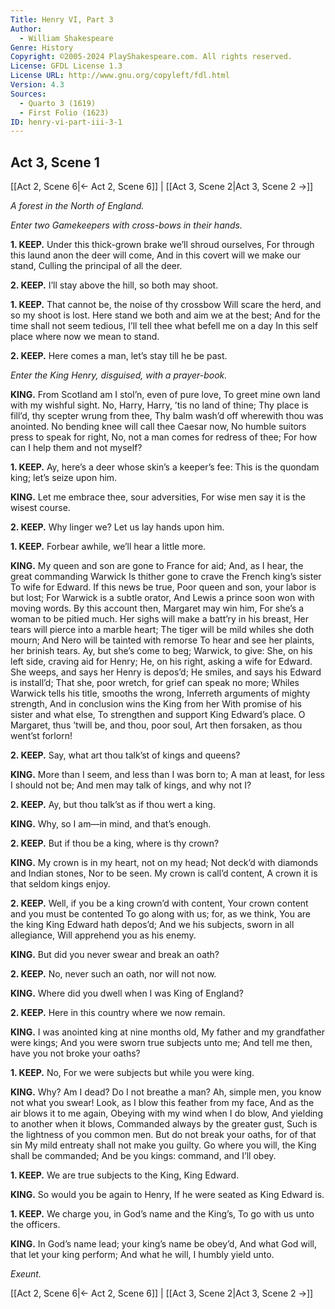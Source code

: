 ```yaml
---
Title: Henry VI, Part 3
Author: 
  - William Shakespeare
Genre: History
Copyright: ©2005-2024 PlayShakespeare.com. All rights reserved.
License: GFDL License 1.3
License URL: http://www.gnu.org/copyleft/fdl.html
Version: 4.3
Sources:
  - Quarto 3 (1619)
  - First Folio (1623)
ID: henry-vi-part-iii-3-1
---
```


## Act 3, Scene 1
[[Act 2, Scene 6|← Act 2, Scene 6]] | [[Act 3, Scene 2|Act 3, Scene 2 →]]

*A forest in the North of England.*

*Enter two Gamekeepers with cross-bows in their hands.*

**1. KEEP.**
Under this thick-grown brake we’ll shroud ourselves,
For through this laund anon the deer will come,
And in this covert will we make our stand,
Culling the principal of all the deer.

**2. KEEP.**
I’ll stay above the hill, so both may shoot.

**1. KEEP.**
That cannot be, the noise of thy crossbow
Will scare the herd, and so my shoot is lost.
Here stand we both and aim we at the best;
And for the time shall not seem tedious,
I’ll tell thee what befell me on a day
In this self place where now we mean to stand.

**2. KEEP.**
Here comes a man, let’s stay till he be past.

*Enter the King Henry, disguised, with a prayer-book.*

**KING.**
From Scotland am I stol’n, even of pure love,
To greet mine own land with my wishful sight.
No, Harry, Harry, ’tis no land of thine;
Thy place is fill’d, thy scepter wrung from thee,
Thy balm wash’d off wherewith thou was anointed.
No bending knee will call thee Caesar now,
No humble suitors press to speak for right,
No, not a man comes for redress of thee;
For how can I help them and not myself?

**1. KEEP.**
Ay, here’s a deer whose skin’s a keeper’s fee:
This is the quondam king; let’s seize upon him.

**KING.**
Let me embrace thee, sour adversities,
For wise men say it is the wisest course.

**2. KEEP.**
Why linger we? Let us lay hands upon him.

**1. KEEP.**
Forbear awhile, we’ll hear a little more.

**KING.**
My queen and son are gone to France for aid;
And, as I hear, the great commanding Warwick
Is thither gone to crave the French king’s sister
To wife for Edward. If this news be true,
Poor queen and son, your labor is but lost;
For Warwick is a subtle orator,
And Lewis a prince soon won with moving words.
By this account then, Margaret may win him,
For she’s a woman to be pitied much.
Her sighs will make a batt’ry in his breast,
Her tears will pierce into a marble heart;
The tiger will be mild whiles she doth mourn;
And Nero will be tainted with remorse
To hear and see her plaints, her brinish tears.
Ay, but she’s come to beg; Warwick, to give:
She, on his left side, craving aid for Henry;
He, on his right, asking a wife for Edward.
She weeps, and says her Henry is depos’d;
He smiles, and says his Edward is install’d;
That she, poor wretch, for grief can speak no more;
Whiles Warwick tells his title, smooths the wrong,
Inferreth arguments of mighty strength,
And in conclusion wins the King from her
With promise of his sister and what else,
To strengthen and support King Edward’s place.
O Margaret, thus ’twill be, and thou, poor soul,
Art then forsaken, as thou went’st forlorn!

**2. KEEP.**
Say, what art thou talk’st of kings and queens?

**KING.**
More than I seem, and less than I was born to;
A man at least, for less I should not be;
And men may talk of kings, and why not I?

**2. KEEP.**
Ay, but thou talk’st as if thou wert a king.

**KING.**
Why, so I am—in mind, and that’s enough.

**2. KEEP.**
But if thou be a king, where is thy crown?

**KING.**
My crown is in my heart, not on my head;
Not deck’d with diamonds and Indian stones,
Nor to be seen. My crown is call’d content,
A crown it is that seldom kings enjoy.

**2. KEEP.**
Well, if you be a king crown’d with content,
Your crown content and you must be contented
To go along with us; for, as we think,
You are the king King Edward hath depos’d;
And we his subjects, sworn in all allegiance,
Will apprehend you as his enemy.

**KING.**
But did you never swear and break an oath?

**2. KEEP.**
No, never such an oath, nor will not now.

**KING.**
Where did you dwell when I was King of England?

**2. KEEP.**
Here in this country where we now remain.

**KING.**
I was anointed king at nine months old,
My father and my grandfather were kings;
And you were sworn true subjects unto me;
And tell me then, have you not broke your oaths?

**1. KEEP.**
No,
For we were subjects but while you were king.

**KING.**
Why? Am I dead? Do I not breathe a man?
Ah, simple men, you know not what you swear!
Look, as I blow this feather from my face,
And as the air blows it to me again,
Obeying with my wind when I do blow,
And yielding to another when it blows,
Commanded always by the greater gust,
Such is the lightness of you common men.
But do not break your oaths, for of that sin
My mild entreaty shall not make you guilty.
Go where you will, the King shall be commanded;
And be you kings: command, and I’ll obey.

**1. KEEP.**
We are true subjects to the King, King Edward.

**KING.**
So would you be again to Henry,
If he were seated as King Edward is.

**1. KEEP.**
We charge you, in God’s name and the King’s,
To go with us unto the officers.

**KING.**
In God’s name lead; your king’s name be obey’d,
And what God will, that let your king perform;
And what he will, I humbly yield unto.

*Exeunt.*

[[Act 2, Scene 6|← Act 2, Scene 6]] | [[Act 3, Scene 2|Act 3, Scene 2 →]]